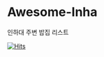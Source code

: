 # Awesome-Inha
인하대 주변 밥집 리스트

[![Hits](https://hits.seeyoufarm.com/api/count/incr/badge.svg?url=https%3A%2F%2Fgithub.com%2Fhcgcut%2Fawesome-inha&count_bg=%2379C83D&title_bg=%23555555&icon=messenger.svg&icon_color=%23E7E7E7&title=hits&edge_flat=false)](https://hits.seeyoufarm.com)
